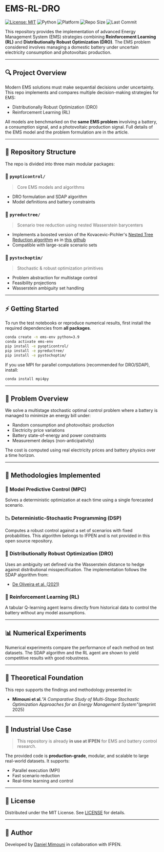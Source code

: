 
# EMS-RL-DRO

[![License: MIT](https://img.shields.io/badge/License-MIT-blue.svg)](https://opensource.org/licenses/MIT)
![Python](https://img.shields.io/badge/Python-3.8%2B-green)
![Platform](https://img.shields.io/badge/platform-MPI%20%7C%20CPU-lightgrey)
![Repo Size](https://img.shields.io/github/repo-size/dan-mim/EMS-RL-DRO)
![Last Commit](https://img.shields.io/github/last-commit/dan-mim/EMS-RL-DRO)

This repository provides the implementation of advanced Energy Management System (EMS) strategies combining **Reinforcement Learning (RL)** and **Distributionally Robust Optimization (DRO)**. The EMS problem considered involves managing a domestic battery under uncertain electricity consumption and photovoltaic production.

---

## 🔍 Project Overview

Modern EMS solutions must make sequential decisions under uncertainty. This repo implements and compares multiple decision-making strategies for EMS:
- Distributionally Robust Optimization (DRO)
- Reinforcement Learning (RL)

All models are benchmarked on the **same EMS problem** involving a battery, a consumption signal, and a photovoltaic production signal. Full details of the EMS model and the problem formulation are in the article.

---

## 📁 Repository Structure

The repo is divided into three main modular packages:

### 🔧 `pyopticontrol/` 
> Core EMS models and algorithms
- DRO formulation and SDAP algorithm
- Model definitions and battery constraints

### 🌲 `pyreductree/`  
> Scenario tree reduction using nested Wasserstein barycenters  
- Implements a boosted version of the Kovacevic-Pichler's [Nested Tree Reduction algorithm](https://dan-mim.github.io/files/reduction_tree.pdf) as in [this github](https://github.com/dan-mim/Nested_tree_reduction)
- Compatible with large-scale scenario sets

### 🎯 `pystochoptim/`  
> Stochastic & robust optimization primitives  
- Problem abstraction for multistage control
- Feasibility projections
- Wasserstein ambiguity set handling

---

## ⚡ Getting Started

To run the test notebooks or reproduce numerical results, first install the required dependencies from **all packages**.

```bash
conda create -n ems-env python=3.9
conda activate ems-env
pip install -e pyopticontrol/
pip install -e pyreductree/
pip install -e pystochoptim/
```

If you use MPI for parallel computations (recommended for DRO/SDAP), install:
```bash
conda install mpi4py
```

---

## 🔬 Problem Overview

We solve a multistage stochastic optimal control problem where a battery is managed to minimize an energy bill under:
- Random consumption and photovoltaic production
- Electricity price variations
- Battery state-of-energy and power constraints
- Measurement delays (non-anticipativity)

The cost is computed using real electricity prices and battery physics over a time horizon.

---

## 🤖 Methodologies Implemented

### 🔁 Model Predictive Control (MPC)
Solves a deterministic optimization at each time using a single forecasted scenario.

### 📉 Deterministic-Stochastic Programming (DSP)
Computes a robust control against a set of scenarios with fixed probabilities. This algorithm belongs to IFPEN and is not provided in this open source repository.

### 🎲 Distributionally Robust Optimization (DRO)
Uses an ambiguity set defined via the Wasserstein distance to hedge against distributional misspecification. The implementation follows the SDAP algorithm from:
- [De Oliveira et al. (2021)](https://link.springer.com/article/10.1007/s11228-021-00600-5)

### 🧠 Reinforcement Learning (RL)
A tabular Q-learning agent learns directly from historical data to control the battery without any model assumptions.

---

## 📊 Numerical Experiments

Numerical experiments compare the performance of each method on test datasets. The SDAP algorithm and the RL agent are shown to yield competitive results with good robustness.

---

## 🧩 Theoretical Foundation

This repo supports the findings and methodology presented in:
- **Mimouni et al.**_"A Comparative Study of Multi-Stage Stochastic Optimization Approaches for an Energy Management System"_(preprint 2025)

---

## 🏢 Industrial Use Case

> This repository is already **in use at IFPEN** for EMS and battery control research.

The provided code is **production-grade**, modular, and scalable to large real-world datasets. It supports:
- Parallel execution (MPI)
- Fast scenario reduction
- Real-time learning and control

---

## 📜 License

Distributed under the MIT License. See [LICENSE](LICENSE) for details.

---

## 👤 Author

Developed by [Daniel Mimouni](https://github.com/dan-mim) in collaboration with IFPEN.

